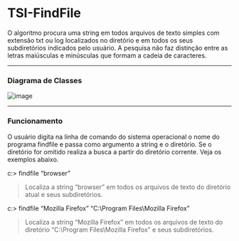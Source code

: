 # TSI-FindFile
O algoritmo procura uma string em todos arquivos de texto simples com extensão txt ou log localizados no diretório e em todos os seus subdiretórios indicados pelo usuário. A pesquisa não faz distinção entre as letras maiúsculas e minúsculas que formam a cadeia de caracteres.

<hr>
<h3>Diagrama de Classes</h3>

![image](https://user-images.githubusercontent.com/81810017/229360609-3cbb9563-7396-4cae-ac44-03147c1fedc4.png)

<hr>

<h3>Funcionamento</h3>
O usuário digita na linha de comando do sistema operacional o nome do programa findfile e passa como argumento a string e o diretório. Se o diretório for omitido realiza a busca a partir do diretório corrente. Veja os exemplos abaixo.

c:\> findfile “browser”
> Localiza a string “browser” em todos os arquivos de texto do diretório atual e seus subdiretórios.

c:\> findfile “Mozilla Firefox” “C:\Program Files\Mozilla Firefox”
> Localiza a string “Mozilla Firefox” em todos os arquivos de texto do diretório “C:\Program Files\Mozilla Firefox” e seus subdiretórios.
